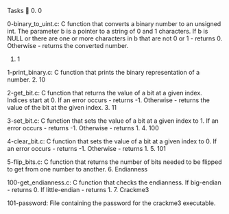 Tasks 📃
0. 0

0-binary_to_uint.c: C function that converts a binary number to an unsigned int.
The parameter b is a pointer to a string of 0 and 1 characters.
If b is NULL or there are one or more characters in b that are not 0 or 1 - returns 0.
Otherwise - returns the converted number.
1. 1

1-print_binary.c: C function that prints the binary representation of a number.
2. 10

2-get_bit.c: C function that returns the value of a bit at a given index.
Indices start at 0.
If an error occurs - returns -1.
Otherwise - returns the value of the bit at the given index.
3. 11

3-set_bit.c: C function that sets the value of a bit at a given index to 1.
If an error occurs - returns -1.
Otherwise - returns 1.
4. 100

4-clear_bit.c: C function that sets the value of a bit at a given index to 0.
If an error occurs - returns -1.
Otherwise - returns 1.
5. 101

5-flip_bits.c: C function that returns the number of bits needed to be flipped to get from one number to another.
6. Endianness

100-get_endianness.c: C function that checks the endianness.
If big-endian - returns 0.
If little-endian - returns 1.
7. Crackme3

101-password: File containing the password for the crackme3 executable.
